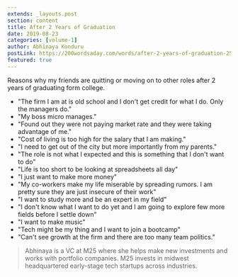 ```yaml
---
extends: _layouts.post
section: content
title: After 2 Years of Graduation
date: 2019-08-23
categories: [volume-1]
author: Abhinaya Konduru
postLink: https://200wordsaday.com/words/after-2-years-of-graduation-255405d5dd65b689ab
featured: true
---
```


Reasons why my friends are quitting or moving on to other roles after 2 years of graduating form college.

- "The firm I am at is old school and I don't get credit for what I do. Only the managers do."
- "My boss micro manages."
- "Found out they were not paying market rate and they were taking advantage of me."
- "Cost of living is too high for the salary that I am making."
- "I need to get out of the city but more importantly from my parents."
- "The role is not what I expected and this is something that I don't want to do"
- "Life is too short to be looking at spreadsheets all day"
- "I just want to make more money"
- "My co-workers make my life miserable by spreading rumors. I am pretty sure they are just insecure of their work"
- "I want to study more and be an expert in my field"
- "I don't know what I want to do yet and I am going to explore few more fields before I settle down"
- "I want to make music"
- "Tech might be my thing and I want to join a bootcamp"
- "Can't see growth at the firm and there are too many team politics."

> Abhinaya is a VC at M25 where she helps make new investments and works with portfolio companies. M25 invests in midwest headquartered early-stage tech startups across industries. 
